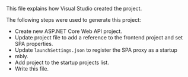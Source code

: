 This file explains how Visual Studio created the project.

The following steps were used to generate this project:
- Create new ASP\.NET Core Web API project.
- Update project file to add a reference to the frontend project and set SPA properties.
- Update `launchSettings.json` to register the SPA proxy as a startup 
- mbly.
- Add project to the startup projects list.
- Write this file.

